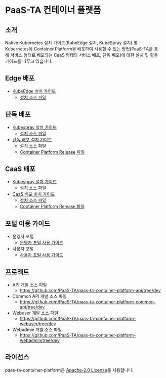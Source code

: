 # PaaS-TA 컨테이너 플랫폼

## 소개
Native Kubernetes 설치 가이드(KubeEdge 설치, KubeSpray 설치) 및 Kubernetes에 Container Platform을 배포하여 사용할 수 있는 방법(PaaS-TA를 통해 서비스 형태로 배포되는 CaaS 형태의 서비스 배포, 단독 배포)에 대한 설치 및 활용 가이드를 다루고 있습니다.

## Edge 배포
- [KubeEdge 설치 가이드](https://github.com/PaaS-TA/paas-ta-container-platform/blob/dev/install-guide/edge/paas-ta-container-platform-edge-deployment-guide-v1.0.md)  
  + [설치 소스 파일](https://github.com/PaaS-TA/paas-ta-container-platform-deployment/tree/dev/edge)

## 단독 배포   
- [Kubespray 설치 가이드](https://github.com/PaaS-TA/paas-ta-container-platform/blob/dev/install-guide/standalone/paas-ta-container-platform-standalone-deployment-guide-v1.0.md)  
  + [설치 소스 파일](https://github.com/PaaS-TA/paas-ta-container-platform-deployment/tree/dev/standalone)
- [단독 배포 설치 가이드](https://github.com/PaaS-TA/paas-ta-container-platform/blob/dev/install-guide/bosh/paas-ta-container-platform-bosh-deployment-guide-v1.0.md)  
  + [설치 소스 파일](https://github.com/PaaS-TA/paas-ta-container-platform-deployment/tree/dev/bosh)  
  + [Container Platform Release 파일](https://github.com/PaaS-TA/paas-ta-container-platform-release/tree/dev)

## CaaS 배포 
- [Kubespray 설치 가이드](https://github.com/PaaS-TA/paas-ta-container-platform/blob/dev/install-guide/standalone/paas-ta-container-platform-standalone-deployment-guide-v1.0.md)  
  + [설치 소스 파일](https://github.com/PaaS-TA/paas-ta-container-platform-deployment/tree/dev/standalone)
- [CaaS 배포 설치 가이드](https://github.com/PaaS-TA/paas-ta-container-platform/blob/dev/install-guide/bosh/paas-ta-container-platform-bosh-deployment-caas-guide-v1.0.md)
  + [설치 소스 파일](https://github.com/PaaS-TA/paas-ta-container-platform-deployment/tree/dev/bosh)   
  + [Container Platform Release 파일](https://github.com/PaaS-TA/paas-ta-container-platform-release/tree/caas-dev) 

## 포털 이용 가이드
- 운영자 포털
  + [운영자 포털 사용 가이드](https://github.com/PaaS-TA/paas-ta-container-platform/blob/dev/use-guide/portal/paas-ta-container-platform-admin-guide-v1.0.md)
- 사용자 포털
  + [사용자 포털 사용 가이드](https://github.com/PaaS-TA/paas-ta-container-platform/blob/dev/use-guide/portal/paas-ta-container-platform-user-guide-v1.0.md)  

## 프로젝트
- API 개발 소스 파일
  + https://github.com/PaaS-TA/paas-ta-container-platform-api/tree/dev
- Common API 개발 소스 파일
  + https://github.com/PaaS-TA/paas-ta-container-platform-common-api/tree/dev
- Webuser 개발 소스 파일
  + https://github.com/PaaS-TA/paas-ta-container-platform-webuser/tree/dev
- Webadmin 개발 소스 파일
  + https://github.com/PaaS-TA/paas-ta-container-platform-webadmin/tree/dev

  
## 라이선스
paas-ta-container-platform은 [Apache-2.0 License](http://www.apache.org/licenses/LICENSE-2.0)를 사용합니다.
